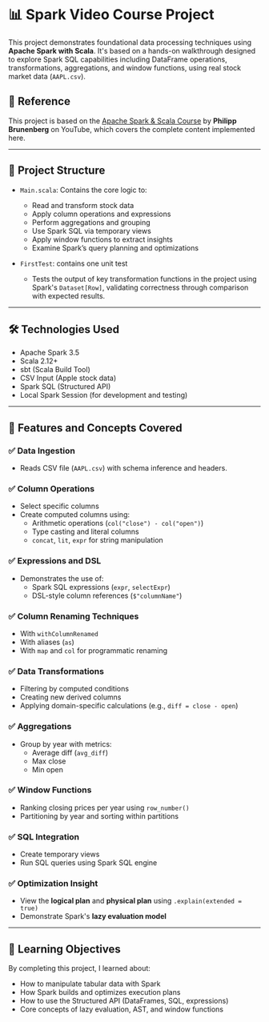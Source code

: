 # 📊 Spark Video Course Project

This project demonstrates foundational data processing techniques using **Apache Spark with Scala**. It's based on a hands-on walkthrough designed to explore Spark SQL capabilities including DataFrame operations, transformations, aggregations, and window functions, using real stock market data (`AAPL.csv`).

## 🎥 Reference

This project is based on the [Apache Spark & Scala Course](https://www.youtube.com/playlist?list=PLrnPJCHvNZuDQ-jWPw13-wY2J57Z6epxk) by **Philipp Brunenberg** on YouTube, which covers the complete content implemented here.

---

## 📁 Project Structure

- `Main.scala`: Contains the core logic to:
  - Read and transform stock data
  - Apply column operations and expressions
  - Perform aggregations and grouping
  - Use Spark SQL via temporary views
  - Apply window functions to extract insights
  - Examine Spark’s query planning and optimizations

- `FirstTest`: contains one unit test
  - Tests the output of key transformation functions in the project using Spark's `Dataset[Row]`, validating correctness through comparison with expected results.

---

## 🛠️ Technologies Used

- Apache Spark 3.5
- Scala 2.12+
- sbt (Scala Build Tool)
- CSV Input (Apple stock data)
- Spark SQL (Structured API)
- Local Spark Session (for development and testing)

---

## 📌 Features and Concepts Covered

### ✅ Data Ingestion
- Reads CSV file (`AAPL.csv`) with schema inference and headers.

### ✅ Column Operations
- Select specific columns
- Create computed columns using:
  - Arithmetic operations (`col("close") - col("open")`)
  - Type casting and literal columns
  - `concat`, `lit`, `expr` for string manipulation

### ✅ Expressions and DSL
- Demonstrates the use of:
  - Spark SQL expressions (`expr`, `selectExpr`)
  - DSL-style column references (`$"columnName"`)

### ✅ Column Renaming Techniques
- With `withColumnRenamed`
- With aliases (`as`)
- With `map` and `col` for programmatic renaming

### ✅ Data Transformations
- Filtering by computed conditions
- Creating new derived columns
- Applying domain-specific calculations (e.g., `diff = close - open`)

### ✅ Aggregations
- Group by year with metrics:
  - Average diff (`avg_diff`)
  - Max close
  - Min open

### ✅ Window Functions
- Ranking closing prices per year using `row_number()`
- Partitioning by year and sorting within partitions

### ✅ SQL Integration
- Create temporary views
- Run SQL queries using Spark SQL engine

### ✅ Optimization Insight
- View the **logical plan** and **physical plan** using `.explain(extended = true)`
- Demonstrate Spark's **lazy evaluation model**

---

## 🧠 Learning Objectives

By completing this project, I learned about:

- How to manipulate tabular data with Spark  
- How Spark builds and optimizes execution plans  
- How to use the Structured API (DataFrames, SQL, expressions)  
- Core concepts of lazy evaluation, AST, and window functions  
